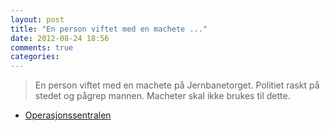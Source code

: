```yaml
---
layout: post
title: "En person viftet med en machete ..."
date: 2012-08-24 18:56
comments: true
categories: 
---
```

> En person viftet med en machete på Jernbanetorget. Politiet raskt på stedet og pågrep mannen. Macheter skal ikke brukes til dette. 
- [Operasjonssentralen](http://twitter.com/oslopolitiops/status/239179424812134400)
